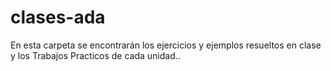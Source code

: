 # clases-ada

En esta carpeta se encontrarán los ejercicios y ejemplos resueltos en clase y los Trabajos Practicos de cada unidad..
